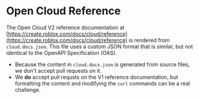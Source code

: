 # Open Cloud Reference

The Open Cloud V2 reference documentation at [https://create.roblox.com/docs/cloud/reference](https://create.roblox.com/docs/cloud/reference) is rendered from `cloud.docs.json`. This file uses a custom JSON format that is similar, but not identical to the OpenAPI Specification (OAS).

- Because the content in `cloud.docs.json` is generated from source files, we don't accept pull requests on it.
- We **do** accept pull requsts on the V1 reference documentation, but formatting the content and modifying the `curl` commands can be a real challenge.

